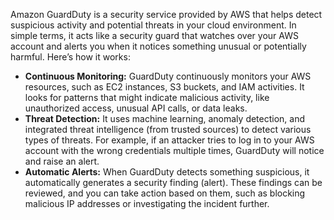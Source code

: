 Amazon GuardDuty is a security service provided by AWS that helps detect suspicious activity and potential threats in your cloud environment. In simple terms, it acts like a security guard that watches over your AWS account and alerts you when it notices something unusual or potentially harmful. Here’s how it works:

- **Continuous Monitoring:** GuardDuty continuously monitors your AWS resources, such as EC2 instances, S3 buckets, and IAM activities. It looks for patterns that might indicate malicious activity, like unauthorized access, unusual API calls, or data leaks.
- **Threat Detection:** It uses machine learning, anomaly detection, and integrated threat intelligence (from trusted sources) to detect various types of threats. For example, if an attacker tries to log in to your AWS account with the wrong credentials multiple times, GuardDuty will notice and raise an alert.
- **Automatic Alerts:** When GuardDuty detects something suspicious, it automatically generates a security finding (alert). These findings can be reviewed, and you can take action based on them, such as blocking malicious IP addresses or investigating the incident further.
